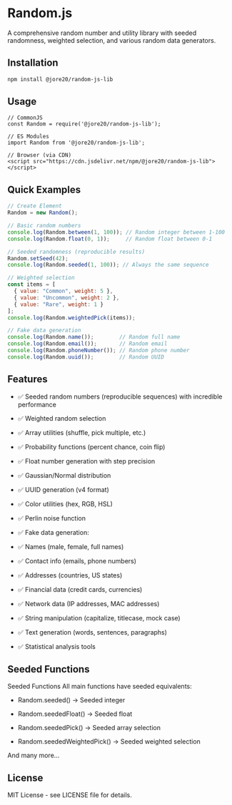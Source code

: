 # Random.js

A comprehensive random number and utility library with seeded randomness, weighted selection, and various random data generators.

## Installation

```bash
npm install @jore20/random-js-lib
```

## Usage

```
// CommonJS
const Random = require('@jore20/random-js-lib');

// ES Modules
import Random from '@jore20/random-js-lib';

// Browser (via CDN)
<script src="https://cdn.jsdelivr.net/npm/@jore20/random-js-lib"></script>
```

## Quick Examples

```javascript
// Create Element
Random = new Random();

// Basic random numbers
console.log(Random.between(1, 100)); // Random integer between 1-100
console.log(Random.float(0, 1));     // Random float between 0-1

// Seeded randomness (reproducible results)
Random.setSeed(42);
console.log(Random.seeded(1, 100)); // Always the same sequence

// Weighted selection
const items = [
  { value: "Common", weight: 5 },
  { value: "Uncommon", weight: 2 },
  { value: "Rare", weight: 1 }
];
console.log(Random.weightedPick(items));

// Fake data generation
console.log(Random.name());        // Random full name
console.log(Random.email());       // Random email
console.log(Random.phoneNumber()); // Random phone number
console.log(Random.uuid());        // Random UUID
```

## Features

* ✅ Seeded random numbers (reproducible sequences) with incredible performance

* ✅ Weighted random selection

* ✅ Array utilities (shuffle, pick multiple, etc.)

* ✅ Probability functions (percent chance, coin flip)

* ✅ Float number generation with step precision

* ✅ Gaussian/Normal distribution

* ✅ UUID generation (v4 format)

* ✅ Color utilities (hex, RGB, HSL)

* ✅ Perlin noise function

* ✅ Fake data generation:

* ✅ Names (male, female, full names)

* ✅ Contact info (emails, phone numbers)

* ✅ Addresses (countries, US states)

* ✅ Financial data (credit cards, currencies)

* ✅ Network data (IP addresses, MAC addresses)

* ✅ String manipulation (capitalize, titlecase, mock case)

* ✅ Text generation (words, sentences, paragraphs)

* ✅ Statistical analysis tools

## Seeded Functions

Seeded Functions
All main functions have seeded equivalents:

* Random.seeded() → Seeded integer

* Random.seededFloat() → Seeded float

* Random.seededPick() → Seeded array selection

* Random.seededWeightedPick() → Seeded weighted selection

And many more...

## License

MIT License - see LICENSE file for details.
